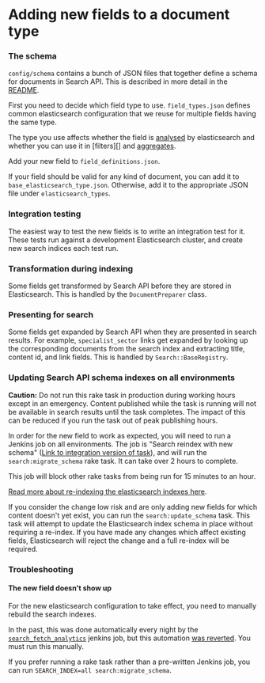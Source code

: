 # Adding new fields to a document type

### The schema

`config/schema` contains a bunch of JSON files that together define a schema for documents in Search API. This is described in more detail in the [README](../config/schema/README.md).

First you need to decide which field type to use.
`field_types.json` defines common elasticsearch configuration that we reuse for multiple fields having the same type.

The type you use affects whether the field is [analysed][] by elasticsearch and whether you can use it in [filters][] and [aggregates][].

[analysed]: https://www.elastic.co/guide/en/elasticsearch/guide/current/mapping-analysis.html
[filter]: https://www.elastic.co/guide/en/elasticsearch/reference/5.6/query-filter-context.html
[aggregates]: https://www.elastic.co/guide/en/elasticsearch/reference/5.6/search-aggregations.html

Add your new field to `field_definitions.json`.

If your field should be valid for any kind of document, you can add it to `base_elasticsearch_type.json`. Otherwise, add it to the appropriate JSON file under `elasticsearch_types`.

### Integration testing

The easiest way to test the new fields is to write an integration test for it. These tests run against a development Elasticsearch cluster, and create new search indices each test run.

### Transformation during indexing

Some fields get transformed by Search API before they are stored in Elasticsearch. This is handled by the `DocumentPreparer` class.

### Presenting for search

Some fields get expanded by Search API when they are presented in search results. For example, `specialist_sector` links get expanded by looking up the corresponding documents from the search index and extracting title, content id, and link fields. This is handled by `Search::BaseRegistry`.

### Updating Search API schema indexes on all environments

**Caution:** Do not run this rake task in production during working hours except in an emergency. Content published while the task is running will not be available in search results until the task completes. The impact of this can be reduced if you run the task out of peak publishing hours.

In order for the new field to work as expected, you will need to run a Jenkins job on all environments. The job is "Search reindex with new schema" ([Link to integration version of task][reindex]), and will run the `search:migrate_schema` rake task. It can take over 2 hours to complete.

[reindex]: https://deploy.integration.publishing.service.gov.uk/job/search_api_reindex_with_new_schema/

This job will block other rake tasks from being run for 15 minutes to an hour.

[Read more about re-indexing the elasticsearch indexes here](https://docs.publishing.service.gov.uk/manual/reindex-elasticsearch.html#how-to-reindex-an-elasticsearch-index).

If you consider the change low risk and are only adding new fields for which content doesn't yet exist, you can run the `search:update_schema` task. This task will attempt to update the Elasticsearch index schema in place without requiring a re-index.
If you have made any changes which affect existing fields, Elasticsearch will reject the change and a full re-index will be required. 

### Troubleshooting

#### The new field doesn't show up

For the new elasticsearch configuration to take effect, you need to manually rebuild the search indexes.

In the past, this was done automatically every night by the [`search_fetch_analytics`](https://github.com/alphagov/search-analytics) jenkins job, but this automation [was reverted](https://github.com/alphagov/search-analytics/commit/a5c3ac58f7198eba74ab7b5bd5555aa07490442a#diff-0484c7ea1cf547a292a2190d0c1c060b). You must run this manually.

If you prefer running a rake task rather than a pre-written Jenkins job, you can run `SEARCH_INDEX=all search:migrate_schema`.
